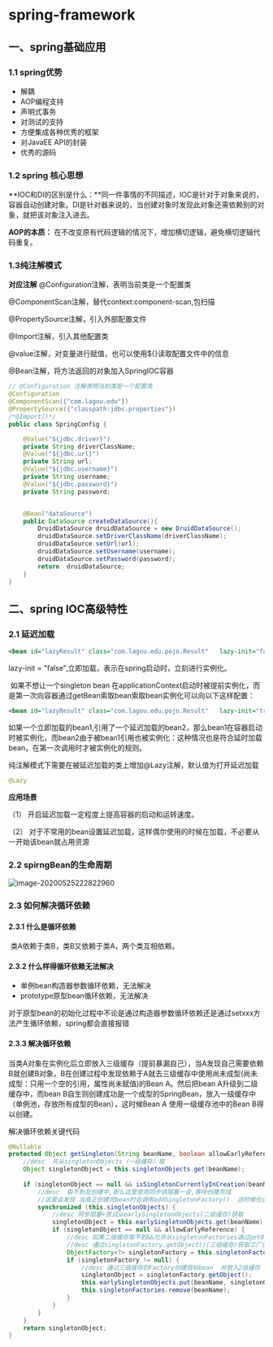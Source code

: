 # spring-framework

## 一、spring基础应用

### 1.1 spring优势

* 解耦
* AOP编程支持
* 声明式事务
* 对测试的支持
* 方便集成各种优秀的框架
* 对JavaEE API的封装
* 优秀的源码

### 1.2 spring 核心思想

**IOC和DI的区别是什么：**同一件事情的不同描述，IOC是针对于对象来说的，容器自动创建对象。DI是针对器来说的，当创建对象时发现此对象还需依赖别的对象，就把该对象注入进去。

**AOP的本质：** 在不改变原有代码逻辑的情况下，增加横切逻辑，避免横切逻辑代码重复。

### 1.3纯注解模式

**对应注解**
@Configuration注解，表明当前类是一个配置类

@ComponentScan注解，替代context:component-scan,包扫描

@PropertySource注解，引入外部配置文件

@Import注解，引入其他配置类

@value注解，对变量进行赋值，也可以使用${}读取配置文件中的信息

@Bean注解，将方法返回的对象加入SpringIOC容器

```java
// @Configuration 注解表明当前类是一个配置类
@Configuration
@ComponentScan({"com.lagou.edu"})
@PropertySource({"classpath:jdbc.properties"})
/*@Import()*/
public class SpringConfig {

    @Value("${jdbc.driver}")
    private String driverClassName;
    @Value("${jdbc.url}")
    private String url;
    @Value("${jdbc.username}")
    private String username;
    @Value("${jdbc.password}")
    private String password;


    @Bean("dataSource")
    public DataSource createDataSource(){
        DruidDataSource druidDataSource = new DruidDataSource();
        druidDataSource.setDriverClassName(driverClassName);
        druidDataSource.setUrl(url);
        druidDataSource.setUsername(username);
        druidDataSource.setPassword(password);
        return  druidDataSource;
    }
}

```

## 二、spring IOC高级特性

### 2.1	延迟加载

```xml
<bean id="lazyResult" class="com.lagou.edu.pojo.Result"   lazy-init="false"/>
```

lazy-init = "false",立即加载，表示在spring启动时，立刻进行实例化。

​		如果不想让一个singleton bean 在applicationContext启动时被提前实例化，而是第一次向容器通过getBean索取bean索取bean实例化可以向以下这样配置：

```xml
<bean id="lazyResult" class="com.lagou.edu.pojo.Result"   lazy-init="true"/>
```

​		如果一个立即加载的bean1,引用了一个延迟加载的bean2，那么bean1在容器启动时被实例化，而bean2由于被bean1引用也被实例化：这种情况也是符合延时加载bean，在第一次调用时才被实例化的规则。

纯注解模式下需要在被延迟加载的类上增加@Lazy注解，默认值为打开延迟加载

```java
@Lazy
```

**应用场景**

（1）	开启延迟加载一定程度上提高容器的启动和运转速度。

（2）	对于不常用的bean设置延迟加载，这样偶尔使用的时候在加载，不必要从一开始该bean就占用资源



### 2.2	spirngBean的生命周期

![image-20200525222822960](C:\Users\13276\AppData\Roaming\Typora\typora-user-images\image-20200525222822960.png)









### 2.3	如何解决循环依赖

#### 2.3.1	什么是循环依赖

​				类A依赖于类B，类B又依赖于类A，两个类互相依赖。

#### 2.3.2	什么样得循环依赖无法解决

* 单例bean构造器参数循环依赖，无法解决
* prototype原型bean循环依赖，无法解决

对于原型bean的初始化过程中不论是通过构造器参数循环依赖还是通过setxxx方法产生循环依赖，spring都会直接报错

#### 2.3.3	解决循环依赖

​		当类A对象在实例化后立即放入三级缓存（提前暴漏自己），当A发现自己需要依赖B就创建B对象，B在创建过程中发现依赖于A就去三级缓存中使用尚未成型(尚未成型：只用一个空的引用，属性尚未赋值)的Bean A。然后把bean A升级到二级缓存中，而bean B自生则创建成功是一个成型的SpringBean，放入一级缓存中（单例池，存放所有成型的Bean），这时候Bean A 使用一级缓存池中的Bean B得以创建。

解决循环依赖关键代码

```java
@Nullable
protected Object getSingleton(String beanName, boolean allowEarlyReference) {
    //desc  先从singletonObjects（一级缓存）取
    Object singletonObject = this.singletonObjects.get(beanName);
 
    if (singletonObject == null && isSingletonCurrentlyInCreation(beanName)) {
        //desc  取不到且创建中,那么这里使用同步锁阻塞一会,等待创建完成
        //这里会发现 当真正创建完bean时会调用addSingletonFactory()  这时候也会锁住singletonObjects
        synchronized (this.singletonObjects) {
            //desc 同步阻塞+尝试从earlySingletonObjects(二级缓存)获取
            singletonObject = this.earlySingletonObjects.get(beanName);
            if (singletonObject == null && allowEarlyReference) {
                //desc 如果二级缓存取不到&&允许从singletonFactories通过getObject获取
                //desc 通过singletonFactory.getObject()(三级缓存)获取工厂创建该bean
                ObjectFactory<?> singletonFactory = this.singletonFactories.get(beanName);
                if (singletonFactory != null) {
                    //desc 通过三级缓存的Factory创建目标bean  并放入2级缓存
                    singletonObject = singletonFactory.getObject();
                    this.earlySingletonObjects.put(beanName, singletonObject);
                    this.singletonFactories.remove(beanName);
                }
            }
        }
    }
    return singletonObject;
}
```

